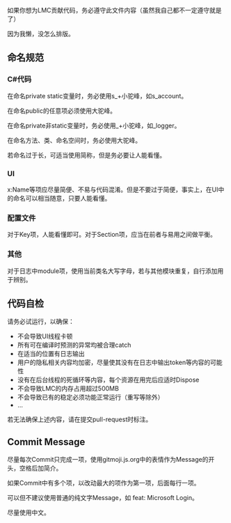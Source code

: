 如果你想为LMC贡献代码，务必遵守此文件内容（虽然我自己都不一定遵守就是了）

因为我懒，没怎么排版。

## 命名规范 ##
### C#代码 ###
在命名private static变量时，务必使用s_+小驼峰，如s_account。

在命名public的任意项必须使用大驼峰。

在命名private非static变量时，务必使用_+小驼峰，如_logger。

在命名方法、类、命名空间时，务必使用大驼峰。

若命名过于长，可适当使用简称，但是务必要让人能看懂。

### UI ###
x:Name等项应尽量简便、不易与代码混淆。但是不要过于简便，事实上，在UI中的命名可以相当随意，只要人能看懂。 

### 配置文件 ###
对于Key项，人能看懂即可。对于Section项，应当在前者与易用之间做平衡。

### 其他 ###
对于日志中module项，使用当前类名大写字母，若与其他模块重复，自行添加用于辨别。

## 代码自检 ##
请务必试运行，以确保：
 - 不会导致UI线程卡顿
 - 所有可在编译时预测的异常均被合理catch
 - 在适当的位置有日志输出
 - 用户的隐私相关内容均加密，尽量使其没有在日志中输出token等内容的可能性
 - 没有在后台线程的死循环等内容，每个资源在用完后应适时Dispose
 - 不会导致LMC的内存占用超过500MB
 - 不会导致已有的稳定必须功能正常运行（重写等除外）
 - ...

若无法确保上述内容，请在提交pull-request时标注。

## Commit Message ##
尽量每次Commit只完成一项，使用gitmoji.js.org中的表情作为Message的开头，空格后加简介。

如果Commit中有多个项，以改动最大的项作为第一项，后面每行一项。

可以但不建议使用普通的纯文字Message，如 feat: Microsoft Login。

尽量使用中文。
